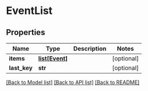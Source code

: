 # EventList

## Properties
Name | Type | Description | Notes
------------ | ------------- | ------------- | -------------
**items** | [**list[Event]**](Event.md) |  | [optional] 
**last_key** | **str** |  | [optional] 

[[Back to Model list]](../README.md#documentation-for-models) [[Back to API list]](../README.md#documentation-for-api-endpoints) [[Back to README]](../README.md)


